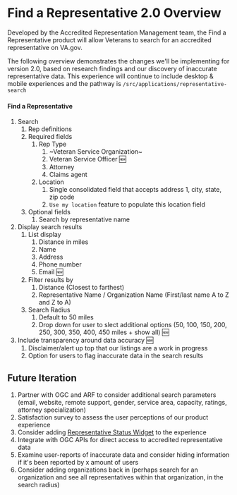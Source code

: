 # Find a Representative 2.0 Overview

Developed by the Accredited Representation Management team, the Find a Representative product will allow Veterans to search for an accredited representative on VA.gov.

The following overview demonstrates the changes we'll be implementing for version 2.0, based on research findings and our discovery of inaccurate representative data.  This experience will continue to include desktop & mobile experiences and the pathway is `/src/applications/representative-search`

#### Find a Representative
1. Search
    1. Rep definitions
    2. Required fields
        1. Rep Type
            1. ~Veteran Service Organization~
            2. Veteran Service Officer 🆕
            3. Attorney
            4. Claims agent
        2. Location 
            1. Single consolidated field that accepts address 1, city, state, zip code
            2. `Use my location` feature to populate this location field
   3. Optional fields
      1. Search by representative name
2. Display search results
   1. List display
      1. Distance in miles
      2. Name
      3. Address
      4. Phone number
      5. Email 🆕
   3. Filter results by
      1. Distance (Closest to farthest)
      2. Representative Name / Organization Name (First/last name A to Z and Z to A)
   4. Search Radius 
      1. Default to 50 miles
      2. Drop down for user to slect additional options (50, 100, 150, 200, 250, 300, 350, 400, 450 miles + show all) 🆕
3. Include transparency around data accuracy 🆕
   1. Disclaimer/alert up top that our listings are a work in progress
   2. Option for users to flag inaccurate data in the search results 
    

## Future Iteration

1. Partner with OGC and ARF to consider additional search parameters (email, website, remote support, gender, service area, capacity, ratings, attorney specialization)
2. Satisfaction survey to assess the user perceptions of our product experience
3. Consider adding [Representative Status Widget](https://github.com/department-of-veterans-affairs/va.gov-team/blob/master/products/accredited-representation-management/mvp-representative-status-widget.md) to the experience
4. Integrate with OGC APIs for direct access to accredited representative data
5. Examine user-reports of inaccurate data and consider hiding information if it's been reported by x amount of users
6. Consider adding organizations back in (perhaps search for an organization and see all representatives within that organization, in the search radius)

